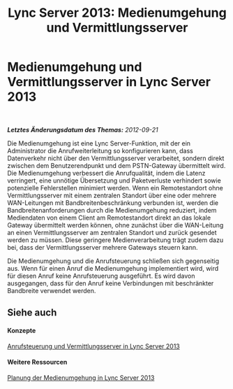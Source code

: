 ﻿---
title: 'Lync Server 2013: Medienumgehung und Vermittlungsserver'
TOCTitle: Medienumgehung und Vermittlungsserver
ms:assetid: 8ed35f95-05cd-4b5d-8470-442d2323df71
ms:mtpsurl: https://technet.microsoft.com/de-de/library/Gg398719(v=OCS.15)
ms:contentKeyID: 49294720
ms.date: 05/19/2016
mtps_version: v=OCS.15
ms.translationtype: HT
---

# Medienumgehung und Vermittlungsserver in Lync Server 2013

 

_**Letztes Änderungsdatum des Themas:** 2012-09-21_

Die Medienumgehung ist eine Lync Server-Funktion, mit der ein Administrator die Anrufweiterleitung so konfigurieren kann, dass Datenverkehr nicht über den Vermittlungsserver verarbeitet, sondern direkt zwischen dem Benutzerendpunkt und dem PSTN-Gateway übermittelt wird. Die Medienumgehung verbessert die Anrufqualität, indem die Latenz verringert, eine unnötige Übersetzung und Paketverluste verhindert sowie potenzielle Fehlerstellen minimiert werden. Wenn ein Remotestandort ohne Vermittlungsserver mit einem zentralen Standort über eine oder mehrere WAN-Leitungen mit Bandbreitenbeschränkung verbunden ist, werden die Bandbreitenanforderungen durch die Medienumgehung reduziert, indem Mediendaten von einem Client am Remotestandort direkt an das lokale Gateway übermittelt werden können, ohne zunächst über die WAN-Leitung an einen Vermittlungsserver am zentralen Standort und zurück gesendet werden zu müssen. Diese geringere Medienverarbeitung trägt zudem dazu bei, dass der Vermittlungsserver mehrere Gateways steuern kann.

Die Medienumgehung und die Anrufsteuerung schließen sich gegenseitig aus. Wenn für einen Anruf die Medienumgehung implementiert wird, wird für diesen Anruf keine Anrufsteuerung ausgeführt. Es wird davon ausgegangen, dass für den Anruf keine Verbindungen mit beschränkter Bandbreite verwendet werden.

## Siehe auch

#### Konzepte

[Anrufsteuerung und Vermittlungsserver in Lync Server 2013](lync-server-2013-call-admission-control-and-mediation-server.md)  

#### Weitere Ressourcen

[Planung der Medienumgehung in Lync Server 2013](lync-server-2013-planning-for-media-bypass.md)

